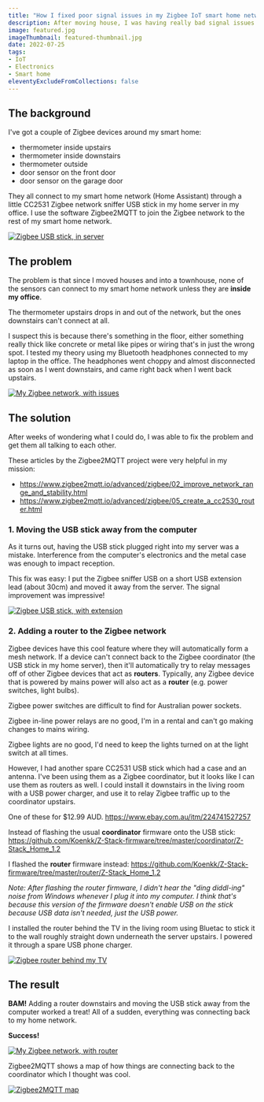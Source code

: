 ```yaml
---
title: "How I fixed poor signal issues in my Zigbee IoT smart home network"
description: After moving house, I was having really bad signal issues with my Zigbee devices that I used in my smart home. After researching and fiddling around a lot, I fixed it and learned some skills along the way! Here's how I did it.
image: featured.jpg
imageThumbnail: featured-thumbnail.jpg
date: 2022-07-25
tags:
- IoT
- Electronics
- Smart home
eleventyExcludeFromCollections: false
---
```


## The background
I've got a couple of Zigbee devices around my smart home:
* thermometer inside upstairs
* thermometer inside downstairs
* thermometer outside
* door sensor on the front door
* door sensor on the garage door

They all connect to my smart home network (Home Assistant) through a little CC2531 Zigbee network sniffer USB stick in my home server in my office. I use the software Zigbee2MQTT to join the Zigbee network to the rest of my smart home network.

[![Zigbee USB stick, in server](zigbee-usb-in-server.png)](zigbee-usb-in-server.png)

## The problem
The problem is that since I moved houses and into a townhouse, none of the sensors can connect to my smart home network unless they are **inside my office**.

The thermometer upstairs drops in and out of the network, but the ones downstairs can't connect at all.

I suspect this is because there's something in the floor, either something really thick like concrete or metal like pipes or wiring that's in just the wrong spot. I tested my theory using my Bluetooth headphones connected to my laptop in the office. The headphones went choppy and almost disconnected as soon as I went downstairs, and came right back when I went back upstairs.

[![My Zigbee network, with issues](zigbee-network-diagram-with-issues.png)](zigbee-network-diagram-with-issues.png)

## The solution
After weeks of wondering what I could do, I was able to fix the problem and get them all talking to each other.

These articles by the Zigbee2MQTT project were very helpful in my mission:
* https://www.zigbee2mqtt.io/advanced/zigbee/02_improve_network_range_and_stability.html
* https://www.zigbee2mqtt.io/advanced/zigbee/05_create_a_cc2530_router.html

### 1. Moving the USB stick away from the computer
As it turns out, having the USB stick plugged right into my server was a mistake. Interference from the computer's electronics and the metal case was enough to impact reception.

This fix was easy: I put the Zigbee sniffer USB on a short USB extension lead (about 30cm) and moved it away from the server. The signal improvement was impressive!

[![Zigbee USB stick, with extension](zigbee-usb-with-extension.jpg)](zigbee-usb-with-extension.jpg)

### 2. Adding a router to the Zigbee network
Zigbee devices have this cool feature where they will automatically form a mesh network. If a device can't connect back to the Zigbee coordinator (the USB stick in my home server), then it'll automatically try to relay messages off of other Zigbee devices that act as **routers**. Typically, any Zigbee device that is powered by mains power will also act as a **router** (e.g. power switches, light bulbs).

Zigbee power switches are difficult to find for Australian power sockets.

Zigbee in-line power relays are no good, I'm in a rental and can't go making changes to mains wiring.

Zigbee lights are no good, I'd need to keep the lights turned on at the light switch at all times.

However, I had another spare CC2531 USB stick which had a case and an antenna. I've been using them as a Zigbee coordinator, but it looks like I can use them as routers as well. I could install it downstairs in the living room with a USB power charger, and use it to relay Zigbee traffic up to the coordinator upstairs.

One of these for $12.99 AUD.
https://www.ebay.com.au/itm/224741527257

Instead of flashing the usual **coordinator** firmware onto the USB stick:
https://github.com/Koenkk/Z-Stack-firmware/tree/master/coordinator/Z-Stack_Home_1.2

I flashed the **router** firmware instead:
https://github.com/Koenkk/Z-Stack-firmware/tree/master/router/Z-Stack_Home_1.2

*Note: After flashing the router firmware, I didn't hear the "ding diddl-ing" noise from Windows whenever I plug it into my computer. I think that's because this version of the firmware doesn't enable USB on the stick because USB data isn't needed, just the USB power.*

I installed the router behind the TV in the living room using Bluetac to stick it to the wall roughly straight down underneath the server upstairs. I powered it through a spare USB phone charger.

[![Zigbee router behind my TV](zigbee-router-behind-tv.jpg)](zigbee-router-behind-tv.jpg)

## The result

**BAM!** Adding a router downstairs and moving the USB stick away from the computer worked a treat! All of a sudden, everything was connecting back to my home network.

**Success!**

[![My Zigbee network, with router](zigbee-network-diagram-with-router.png)](zigbee-network-diagram-with-router.png)

Zigbee2MQTT shows a map of how things are connecting back to the coordinator which I thought was cool.

[![Zigbee2MQTT map](Zigbee2MQTT-map.png)](Zigbee2MQTT-map.png)